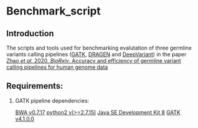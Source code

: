 # Benchmark_script

Introduction
------------
The scripts and tools used for benchmarking evalutation of three germline variants calling pipelines ([GATK](https://gatk.broadinstitute.org/hc/en-us), [DRAGEN](https://www.illumina.com/products/by-type/informatics-products/dragen-bio-it-platform.html) and [DeepVariant](https://github.com/google/deepvariant)) in the paper [Zhao *et al.* 2020. *BioRxiv*. Accuracy and efficiency of germline variant calling pipelines for human genome data](https://www.biorxiv.org/content/10.1101/2020.03.27.011767v1)

## Requirements:
  
1. GATK pipeline dependencies:
 
   [BWA v0.7.17](https://github.com/lh3/bwa)
   [python2 v(>=2.7.15)](https://www.python.org/downloads/)
   [Java SE Development Kit 8](https://www.oracle.com/java/technologies/javase/javase-jdk8-downloads.html)
   [GATK v4.1.0.0](https://gatk.broadinstitute.org/hc/en-us)

